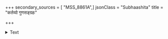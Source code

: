 +++
secondary_sources = [ "MSS_8861A",]
jsonClass = "Subhaashita"
title = "कर्तव्यो गुणसङ्ग्रहः"

+++

<details><summary>Text</summary>

कर्तव्यो गुणसंग्रहः परिहते देयं निजं मानसं श्रोतव्यं वचनामृतं जिनवचः कार्यं यथास्थानवत्।  
दातव्यं यतिपुङ्गवेषु निजकं न्यायप्रकल्प्यं धनं श्रद्धेयं सततं सतां सुचरितश्रेयस्करोऽयं विधिः॥
</details>

